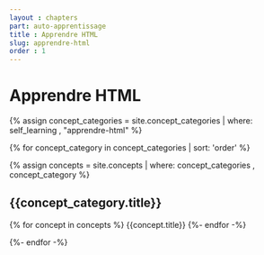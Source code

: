 ```yaml
---
layout : chapters
part: auto-apprentissage
title : Apprendre HTML
slug: apprendre-html
order : 1
---
```


# Apprendre HTML



{% assign concept_categories = site.concept_categories | where: self_learning , "apprendre-html" %}

{% for concept_category in concept_categories | sort: 'order' %}

{% assign concepts = site.concepts | where: concept_categories , concept_category %}

## {{concept_category.title}}

{% for concept in concepts %}
{{concept.title}}
{%- endfor -%}

{%- endfor -%}